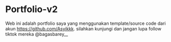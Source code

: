 # Portfolio-v2
Web ini adalah portfolio saya yang menggunakan template/source code dari akun https://github.com/Asyikkk. silahkan kunjungi dan jangan lupa follow tiktok mereka  @bagasbarey__ 
